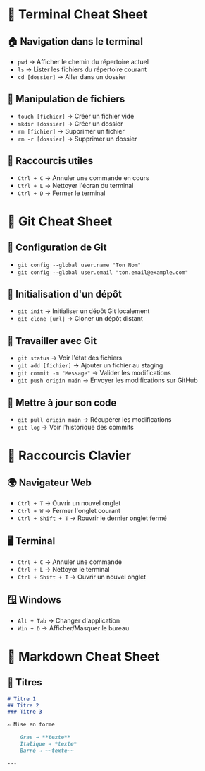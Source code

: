# 📌 Terminal Cheat Sheet

## 🏠 Navigation dans le terminal
- `pwd` → Afficher le chemin du répertoire actuel
- `ls` → Lister les fichiers du répertoire courant
- `cd [dossier]` → Aller dans un dossier

## 📂 Manipulation de fichiers
- `touch [fichier]` → Créer un fichier vide
- `mkdir [dossier]` → Créer un dossier
- `rm [fichier]` → Supprimer un fichier
- `rm -r [dossier]` → Supprimer un dossier

## 🚀 Raccourcis utiles
- `Ctrl + C` → Annuler une commande en cours
- `Ctrl + L` → Nettoyer l'écran du terminal
- `Ctrl + D` → Fermer le terminal

# 🚀 Git Cheat Sheet

## 📌 Configuration de Git
- `git config --global user.name "Ton Nom"`
- `git config --global user.email "ton.email@example.com"`

## 📂 Initialisation d'un dépôt
- `git init` → Initialiser un dépôt Git localement
- `git clone [url]` → Cloner un dépôt distant

## 📌 Travailler avec Git
- `git status` → Voir l'état des fichiers
- `git add [fichier]` → Ajouter un fichier au staging
- `git commit -m "Message"` → Valider les modifications
- `git push origin main` → Envoyer les modifications sur GitHub

## 🔄 Mettre à jour son code
- `git pull origin main` → Récupérer les modifications
- `git log` → Voir l'historique des commits

# 🎹 Raccourcis Clavier

## 🌍 Navigateur Web
- `Ctrl + T` → Ouvrir un nouvel onglet
- `Ctrl + W` → Fermer l'onglet courant
- `Ctrl + Shift + T` → Rouvrir le dernier onglet fermé

## 🖥️ Terminal
- `Ctrl + C` → Annuler une commande
- `Ctrl + L` → Nettoyer le terminal
- `Ctrl + Shift + T` → Ouvrir un nouvel onglet

## 🪟 Windows
- `Alt + Tab` → Changer d'application
- `Win + D` → Afficher/Masquer le bureau

# 📝 Markdown Cheat Sheet

## 🎯 Titres
```markdown
# Titre 1
## Titre 2
### Titre 3

✍️ Mise en forme

    Gras → **texte**
    Italique → *texte*
    Barré → ~~texte~~

---